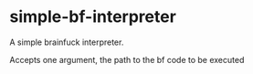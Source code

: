 # simple-bf-interpreter
A simple brainfuck interpreter.

  Accepts one argument, the path to the bf code to be executed 
